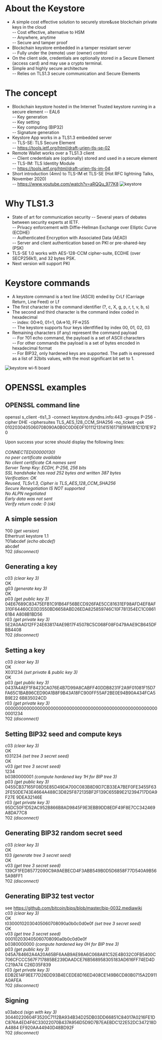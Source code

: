 # About the Keystore

* A simple cost effective solution to securely store&use blockchain private keys in the cloud<br>
-- Cost effective, alternative to HSM <br> 
-- Anywhere, anytime <br> 
-- Secure and tamper proof <br>
* Blockchain keystore embedded in a tamper resistant server <br>
-- Fully under the (remote) user (owner) control <br>
* On the client side, credentials are optionally stored in a Secure Element (access card) and may use a crypto terminal.
* Simple and highly secure architecture <br>
-- Relies on TLS1.3 secure communication and Secure Elements <br>

# The concept
* Blockchain keystore hosted in the Internet Trusted keystore running in a secure element 
-- EAL6 <br>
-- Key generation<br>
-- Key setting<br>
-- Key computing (BIP32)<br>
-- Signature generation <br>
* Keystore App works in a TLS1.3 embedded server<br>
-- TLS-SE:  TLS Secure Element<br>
-- https://tools.ietf.org/html/draft-urien-tls-se-02<br>
* Remote Wallet works over a TLS1.3 client<br>
-- Client credentials are (optionally)  stored and used in a secure element<br>
-- TLS-IM: TLS Identity Module<br>
-- https://tools.ietf.org/html/draft-urien-tls-im-04<br>
* Short introduction (4mn) to TLS-IM et TLS-SE (Hot RFC lightning Talks, November 2020) <br>
-- https://www.youtube.com/watch?v=aRQQu_977K8
![keystore](https://github.com/purien/keystore/blob/main/keystore02.jpg)

# Why TLS1.3
* State of art for communication security
-- Several years of debates between security experts at IETF.<br>
-- Privacy enforcement with Diffie-Hellman Exchange over Elliptic Curve (ECDHE)<br>
-- Authenticated Encryption with Associated Data (AEAD)<br>
-- Server and client authentication based on PKI or pre-shared-key (PSK)<br>
* TLS-SE 1.0 works with AES-128-CCM cipher-suite, ECDHE (over SECP256k1), and 32 bytes PSK.
* Next version will support PKI

# Keystore commands
* A keystore command is a text line (ASCII) ended by CrLf (Carriage Return, Line Feed) or Lf 
* The first character is the command identifier (?, c, X, g, p, r, t, v, b, s)
* The second and third character is the command index coded in hexadecimal <br>
-- index: 00=>0, 01=1, 0A=>10, FF=>255 <br>
-- The keystore supports four keys identfified by index 00, 01, 02, 03 <br>
* Remaining characters (if any) represent the command payload <br>
-- For ?01 echo command, the payload is a set of ASCII characters <br>
-- For other commands the payload is a set of bytes encoded in hexadecimal format <br>
-- For BIP32, only hardened keys are supported. The path is expressed as a list of 32bits values, with the most significant bit set to 1.<br>

![keystore wi-fi board](https://github.com/purien/keystore/blob/main/keystore01.jpg)

# OPENSSL examples

## OPENSSL command line

openssl s_client  -tls1_3  -connect keystore.dyndns.info:443 -groups P-256 -cipher DHE -ciphersuites  TLS_AES_128_CCM_SHA256 -no_ticket -psk 0102030405060708090A0B0C0D0E0F101112131415161718191A1B1C1D1E1F20

Upon success your scree should display the following lines: <br><br>
_CONNECTED(00000130)<br>
no peer certificate available<br>
No client certificate CA names sent<br>
Server Temp Key: ECDH, P-256, 256 bits<br>
SSL handshake has read 252 bytes and written 387 bytes<br>
Verification: OK<br>
Reused, TLSv1.3, Cipher is TLS_AES_128_CCM_SHA256<br>
Secure Renegotiation IS NOT supported<br>
No ALPN negotiated<br>
Early data was not sent<br>
Verify return code: 0 (ok)_<br>

## A simple session
?00             _(get version)_  <br>
Ethertrust keystore 1.1          <br>
?01abcdef       _(echo abcdef)_  <br>
abcdef  <br>
?02             _(disconnect)_   <br>

## Generating a key
c03 _(clear key 3)_ <br>
OK <br>
g03 _(generate key 3)_ <br>
OK <br>
p03  _(get public key 3)_ <br>
04E67689C83475EFB1C91B64F56BECD926FAE5CC81631EF98AFD4EF8AF310F64460CE0D3550BD6658ABD26EDA825859746C10F781354EC1C086161B4
A808B1BD56 <br>
r03 _(get private key 3)_ <br>
5E2A0AAD12FF24E638174AE9B17F45078C5C068F08F0479AAE9CB645DFBB4408<br>
?02 _(disconnect)_<br>

## Setting a key
c03 _(clear key 3)_ <br>
OK <br>
X031234 _(set private & public key 3)_ <br>
OK <br>
p03  _(get public key 3)_ <br>
0437A4AEF1F8423CA076E4B7D99A8CABFF40DDB8231F2A9F01081F15D7FA65C1BAB96CED90A1B8F9B43A18FC900FF55AF2BE0E94B90A434FCA5B9E22
6B835024CD <br>
r03 _(get private key 3)_ <br>
0000000000000000000000000000000000000000000000000000000000001234<br>
?02 _(disconnect)_<br>

## Setting BIP32 seed and compute keys
c03 _(clear key 3)_ <br>
OK <br>
t031234 _(set tree 3 secret seed)_ <br>
OK <br>
v03  _(get tree 3 secret seed)_ <br>
1234 <br>
b0380000001  _(compute hardened  key 1H for BIP tree 3)_ <br>
p03  _(get public key 3)_ <br>
0455CB37165F08D5E85D49DA700C083B8D9D7CB33EA7BEF0FE3455F632FE50DE743E4664A488C3D825F872135BF2F139C655B9E212394717D0A9F27E
9DEA32146E <br>
r03 _(get private key 3)_ <br>
95DC50F1D52AC952B866B8AD9845F9E3EBB9DD8EDF49F8E7CC342469A8DA77C8 <br>
?02 _(disconnect)_<br>

## Generating BIP32 random secret seed
c03 _(clear key 3)_ <br>
OK <br>
t03  _(generate tree 3 secret seed)_ <br>
OK <br>
v03  _(get tree 3 secret seed)_ <br>
139CF1FED85772090C9A9AEBECD4F3ABB549B0D5D6858F77D540A9B565A98FF1<br>
?02 _(disconnect)_<br>

## Generating BIP32 test vector
see https://github.com/bitcoin/bips/blob/master/bip-0032.mediawiki <br>
c03 _(clear key 3)_ <br>
OK <br>
t03000102030405060708090a0b0c0d0e0f _(set tree 3 secret seed)_ <br>
OK <br>
v03  _(get tree 3 secret seed)_ <br>
000102030405060708090a0b0c0d0e0f <br>
b0380000000  _(compute hardened key 0H for BIP tree 3)_ <br>
p03  _(get public key 3)_ <br>
045A784662A4A20A65BF6AAB9AE98A6C068A81C52E4B032C0FB5400C706CFCCC567F717885BE239DAADCE76B568958305183AD616FF74ED4DC219A74
C26D35F839<br>
r03 _(get private key 3)_ <br>
EDB2E14F9EE77D26DD93B4ECEDE8D16ED408CE149B6CD80B0715A2D911A0AFEA <br>
?02 _(disconnect)_<br>

## Signing
s03abcd _(sign with key 3)_ <br>
30440220604F3520C7112BA934B34D25DB03DD66851C84017A0216FE1DC876A4ED4F6C33022070B437A956D5D9D7B7EAEBDC122E52DC347218DA4884
EF920AA44940D48BD92F <br>
?02 _(disconnect)_<br>





